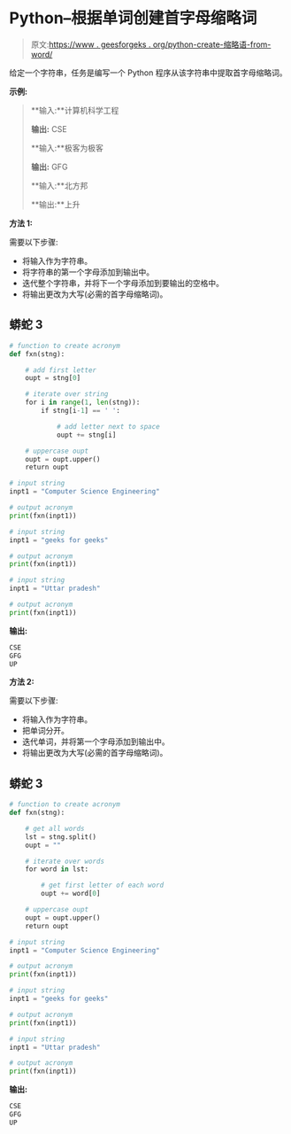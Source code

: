 # Python–根据单词创建首字母缩略词

> 原文:[https://www . geesforgeks . org/python-create-缩略语-from-word/](https://www.geeksforgeeks.org/python-create-acronyms-from-words/)

给定一个字符串，任务是编写一个 Python 程序从该字符串中提取首字母缩略词。

**示例:**

> **输入:**计算机科学工程
> 
> **输出:** CSE
> 
> **输入:**极客为极客
> 
> **输出:** GFG
> 
> **输入:**北方邦
> 
> **输出:**上升

**方法 1:**

需要以下步骤:

*   将输入作为字符串。
*   将字符串的第一个字母添加到输出中。
*   迭代整个字符串，并将下一个字母添加到要输出的空格中。
*   将输出更改为大写(必需的首字母缩略词)。

## 蟒蛇 3

```py
# function to create acronym
def fxn(stng):

    # add first letter
    oupt = stng[0]

    # iterate over string
    for i in range(1, len(stng)):
        if stng[i-1] == ' ':

            # add letter next to space
            oupt += stng[i]

    # uppercase oupt
    oupt = oupt.upper()
    return oupt

# input string
inpt1 = "Computer Science Engineering"

# output acronym
print(fxn(inpt1))

# input string
inpt1 = "geeks for geeks"

# output acronym
print(fxn(inpt1))

# input string
inpt1 = "Uttar pradesh"

# output acronym
print(fxn(inpt1))
```

**输出:**

```py
CSE
GFG
UP
```

**方法 2:**

需要以下步骤:

*   将输入作为字符串。
*   把单词分开。
*   迭代单词，并将第一个字母添加到输出中。
*   将输出更改为大写(必需的首字母缩略词)。

## 蟒蛇 3

```py
# function to create acronym
def fxn(stng):

    # get all words
    lst = stng.split()
    oupt = ""

    # iterate over words
    for word in lst:

        # get first letter of each word
        oupt += word[0]

    # uppercase oupt
    oupt = oupt.upper()
    return oupt

# input string
inpt1 = "Computer Science Engineering"

# output acronym
print(fxn(inpt1))

# input string
inpt1 = "geeks for geeks"

# output acronym
print(fxn(inpt1))

# input string
inpt1 = "Uttar pradesh"

# output acronym
print(fxn(inpt1))
```

**输出:**

```py
CSE
GFG
UP
```